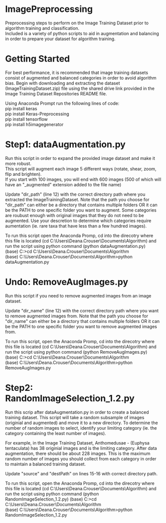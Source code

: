 # ImagePreprocessing
Preprocessing steps to perform on the Image Training Dataset prior to algorithm training and classification.  
Included is a variety of python scripts to aid in augmentation and balancing in order to prepare your dataset for algorithm training.

# Getting Started
For best performance, it is recommended that image training datasets consist of augmented and balanced categories in order to avoid algorithm bias. Begin with downloading and extracting the dataset (ImageTrainingDataset.zip) file using the shared drive link provided in the Image Training Dataset Repositories README file.

Using Anaconda Prompt run the following lines of code:   
pip install keras  
pip install Keras-Preprocessing  
pip install tensorflow  
pip install h5imagegenerator  

# Step1: dataAugmentation.py 
Run this script in order to expand the provided image dataset and make it more robust.  
This script will augment each image 5 different ways (rotate, shear, zoom, flip and brighten).  
If you start with 100 images, you will end with 600 images (500 of which will have an "_augmented" extension added to the file name)  

Update "dir_path" (line 12) with the correct directory path where you extracted the ImageTrainingDataset. Note that the path you choose for "dir_path" can either be a directory that contains multiple folders OR it can be the PATH to one specific folder you want to augment. Some categories are roubust enough with original images that they do not need to be augmented. Use your descretion to determine which categories require aumentation (ie. rare taxa that have less than a few hundred images). 

To run this script open the Anaconda Promp, cd into the direcotry where this file is located (cd C:\Users\Deana.Crouser\Documents\Algorithm) and run the script using python command (python dataAugmentation.py)   
(base) C:\>cd C:\Users\Deana.Crouser\Documents\Algorithm  
(base) C:\Users\Deana.Crouser\Documents\Algorithm>python dataAugmentation.py  

# Undo: RemoveAugImages.py
Run this script if you need to remove augmented images from an image dataset.  

Update "dir_name" (line 12) with the correct directory path where you want to remove augmented images from. Note that the path you choose for "dir_name" can either be a directory that contains multiple folders OR it can be the PATH to one specific folder you want to remove augmented images from.

To run this script, open the Anaconda Promp, cd into the direcotry where this file is located (cd C:\Users\Deana.Crouser\Documents\Algorithm) and run the script using python command (python RemoveAugImages.py)  
(base) C:\>cd C:\Users\Deana.Crouser\Documents\Algorithm  
(base) C:\Users\Deana.Crouser\Documents\Algorithm>python RemoveAugImages.py 

# Step2: RandomImageSelection_1.2.py
Run this scrip after dataAugmentation.py in order to create a balanced training dataset.
This script will take a random subsample of images (originial and augmented) and move it to a new directory.
To determine the number of random images to select, identify your limiting category (ie. the category containing the least number of images).  

For example, in the Image Training Dataset, Anthomedusae - (Euphysa tentaculata) has 38 originial images and is the limiting category. After data augmentation, there should be about 228 images. This is the maximum random number of images you should collect from each category in order to maintain a balanced training dataset. 

Update "source" and "destPath" on lines 15-16 with correct directory path. 

To run this script, open the Anaconda Promp, cd into the direcotry where this file is located (cd C:\Users\Deana.Crouser\Documents\Algorithm) and run the script using python command (python RandomImageSelection_1.2.py)
(base) C:\>cd C:\Users\Deana.Crouser\Documents\Algorithm  
(base) C:\Users\Deana.Crouser\Documents\Algorithm>python RandomImageSelection_1.2.py  

